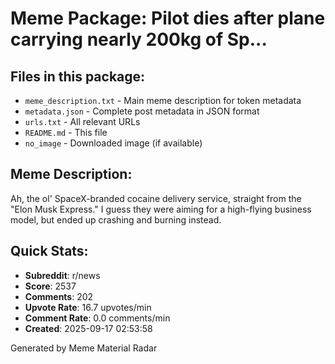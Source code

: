 # Meme Package: Pilot dies after plane carrying nearly 200kg of Sp...

## Files in this package:
- `meme_description.txt` - Main meme description for token metadata
- `metadata.json` - Complete post metadata in JSON format
- `urls.txt` - All relevant URLs
- `README.md` - This file
- `no_image` - Downloaded image (if available)

## Meme Description:
Ah, the ol' SpaceX-branded cocaine delivery service, straight from the "Elon Musk Express." I guess they were aiming for a high-flying business model, but ended up crashing and burning instead.

## Quick Stats:
- **Subreddit**: r/news
- **Score**: 2537
- **Comments**: 202
- **Upvote Rate**: 16.7 upvotes/min
- **Comment Rate**: 0.0 comments/min
- **Created**: 2025-09-17 02:53:58

Generated by Meme Material Radar
